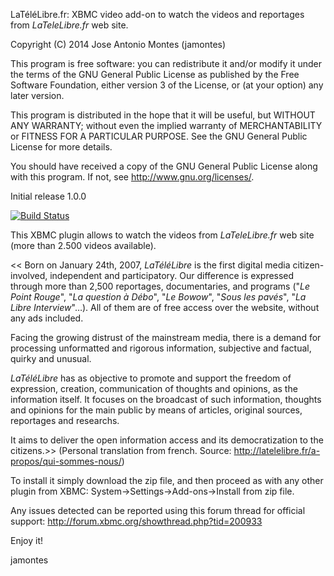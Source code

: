 LaTéléLibre.fr: XBMC video add-on to watch the videos and reportages from *LaTeleLibre.fr* web site.

   Copyright (C) 2014 Jose Antonio Montes (jamontes)

   This program is free software: you can redistribute it and/or modify
   it under the terms of the GNU General Public License as published by
   the Free Software Foundation, either version 3 of the License, or
   (at your option) any later version.

   This program is distributed in the hope that it will be useful,
   but WITHOUT ANY WARRANTY; without even the implied warranty of
   MERCHANTABILITY or FITNESS FOR A PARTICULAR PURPOSE.  See the
   GNU General Public License for more details.

   You should have received a copy of the GNU General Public License
   along with this program. If not, see <http://www.gnu.org/licenses/>.


Initial release 1.0.0

[![Build Status](https://secure.travis-ci.org/jamontes/plugin.video.latelelibre_fr.png)](http://travis-ci.org/jamontes/plugin.video.latelelibre_fr)

This XBMC plugin allows to watch the videos from *LaTeleLibre.fr* web site (more than 2.500 videos available).

<< Born on January 24th, 2007, *LaTéléLibre* is the first digital media citizen-involved, independent and participatory. Our difference is expressed through more than 2,500 reportages, documentaries, and programs ("*Le Point Rouge*", "*La question à Débo*", "*Le Bowow*", "*Sous les pavés*", "*La Libre Interview*"…). All of them are of free access over the website, without any ads included.

Facing the growing distrust of the mainstream media, there is a demand for processing unformatted and rigorous information, subjective and factual, quirky and unusual.

*LaTéléLibre* has as objective to promote and support the freedom of expression, creation, communication of thoughts and opinions, as the information itself. It focuses on the broadcast of such information, thoughts and opinions for the main public by means of articles, original sources, reportages and researchs.

It aims to deliver the open information access and its democratization to the citizens.>>
(Personal translation from french. Source: http://latelelibre.fr/a-propos/qui-sommes-nous/)

To install it simply download the zip file, and then proceed as with any other plugin from XBMC:
 System->Settings->Add-ons->Install from zip file.

Any issues detected can be reported using this forum thread for official support: http://forum.xbmc.org/showthread.php?tid=200933

Enjoy it!

jamontes
